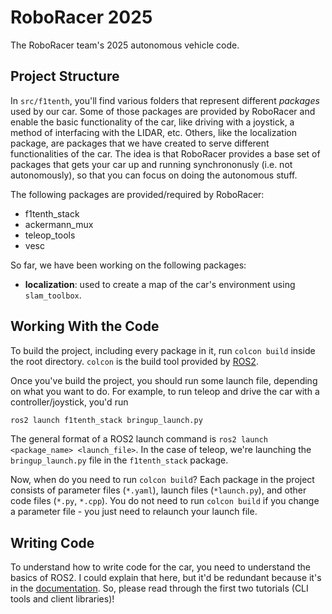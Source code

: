 # RoboRacer 2025
The RoboRacer team's 2025 autonomous vehicle code.

## Project Structure

In `src/f1tenth`, you'll find various folders that represent different *packages* used by our car. Some of those packages are provided by RoboRacer and enable the basic functionality of the car, like driving with a joystick, a method of interfacing with the LIDAR, etc. Others, like the localization package, are packages that we have created to serve different functionalities of the car. The idea is that RoboRacer provides a base set of packages that gets your car up and running synchrononusly (i.e. not autonomously), so that you can focus on doing the autonomous stuff.

The following packages are provided/required by RoboRacer:
* f1tenth_stack
* ackermann_mux
* teleop_tools
* vesc

So far, we have been working on the following packages:
* **localization**: used to create a map of the car's environment using `slam_toolbox`.

## Working With the Code

To build the project, including every package in it, run `colcon build` inside the root directory. `colcon` is the build tool provided by [ROS2](https://docs.ros.org/en/humble/index.html).

Once you've build the project, you should run some launch file, depending on what you want to do. For example, to run teleop and drive the car with a controller/joystick, you'd run

```sh
ros2 launch f1tenth_stack bringup_launch.py
```

The general format of a ROS2 launch command is `ros2 launch <package_name> <launch_file>`. In the case of teleop, we're launching the `bringup_launch.py` file in the `f1tenth_stack` package. 

Now, when do you need to run `colcon build`? Each package in the project consists of parameter files (`*.yaml`), launch files (`*launch.py`), and other code files (`*.py`, `*.cpp`). You do not need to run `colcon build` if you change a parameter file - you just need to relaunch your launch file. 

## Writing Code

To understand how to write code for the car, you need to understand the basics of ROS2. I could explain that here, but it'd be redundant because it's in the [documentation](https://docs.ros.org/en/humble/Tutorials.html). So, please read through the first two tutorials (CLI tools and client libraries)!
